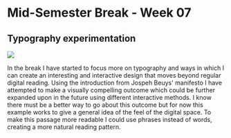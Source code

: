 # Mid-Semester Break - Week 07

##  Typography experimentation 
![](flashing_text.gif)

In the break I have started to focus more on typography and ways in which I can create an interesting and interactive design that moves beyond regular digital reading. Using the introduction from Jospeh Beuys' manifesto I have attempted to make a visually compelling outcome which could be further expanded upon in the future using different interactive methods. I know there must be a better way to go about this outcome but for now this example works to give a general idea of the feel of the digital space. To make this passage more readable I could use phrases instead of words, creating a more natural reading pattern.
